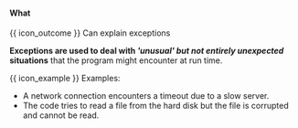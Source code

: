 <div id="title">

#### What

</div>

<span id="prereqs"></span>

<span id="outcomes">{{ icon_outcome }} Can explain exceptions</span>

<div id="body">

**Exceptions are used to deal with _'unusual' but not entirely unexpected_ situations** that the program might encounter at run time. 

<tip-box type="definition">

<include src="../../../common/definitions.md#def-exception" />

</tip-box>

<tip-box>

{{ icon_example }} Examples:

* A network connection encounters a timeout due to a slow server.
* The code tries to read a file from the hard disk but the file is corrupted and cannot be read.

</tip-box>


</div>

<div id="extras">
</div>